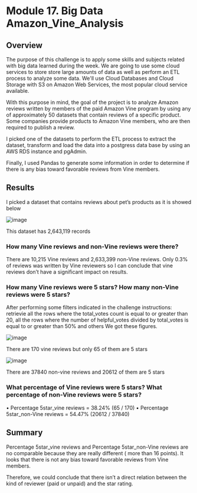 # Module 17. Big Data Amazon_Vine_Analysis
## Overview 

The purpose of this challenge is to apply some skills and subjects related with big data learned during the week.
We are going to use some cloud services to store store large amounts of data as well as perform an ETL process to analyze some data. We'll use Cloud Databases and Cloud Storage with S3 on Amazon Web Services, the most popular cloud service available.

With this purpose in mind, the goal of the project is to analyze Amazon reviews written by members of the paid Amazon Vine program by using any of approximately 50 datasets that contain reviews of a specific product. Some companies provide products to Amazon Vine members, who are then required to publish a review.

I picked one of the datasets to perform the ETL process to extract the dataset, transform and load the data into a postgress data base by using an AWS RDS instance and pgAdmin.

Finally, I used Pandas to generate some information in order to determine if there is any bias toward favorable reviews from Vine members.


## Results

I picked a dataset that contains reviews about pet’s products as it is showed below

 ![image](https://user-images.githubusercontent.com/107591542/194208801-639f64f2-cbc6-40ff-bb06-b2d7e8d58ef9.png)


This dataset has 2,643,119 records
### How many Vine reviews and non-Vine reviews were there?
There are 10,215 Vine reviews and 2,633,399 non-Vine reviews. Only 0.3% of reviews was written by Vine reviewers so I can conclude that vine reviews don’t have a significant impact on results.

### How many Vine reviews were 5 stars? How many non-Vine reviews were 5 stars?
After performing some filters indicated in the challenge instructions: retrievie all the rows where the total_votes count is equal to or greater than 20, all the rows where the number of helpful_votes divided by total_votes is equal to or greater than 50% and others We got these figures.

![image](https://user-images.githubusercontent.com/107591542/194209053-47180612-210b-49d9-9843-e15295ca40a8.png)

 
There are 170 vine reviews but only 65 of them are 5 stars

![image](https://user-images.githubusercontent.com/107591542/194209198-223fb9c9-6acc-4121-9c6c-00a8e1bd94bf.png)

 
There are 37840 non-vine reviews and 20612 of them are 5 stars

### What percentage of Vine reviews were 5 stars? What percentage of non-Vine reviews were 5 stars?

•	Percentage 5star_vine reviews = 38.24% (65 / 170)
•	Percentage 5star_non-Vine reviews = 54.47% (20612 / 37840)

## Summary

Percentage 5star_vine reviews and Percentage 5star_non-Vine reviews are no comparable because they are really different ( more than 16 points). It looks that there is not any bias toward favorable reviews from Vine members.

Therefore, we could conclude that there isn’t a direct relation between the kind of reviewer (paid or unpaid) and the star rating. 
